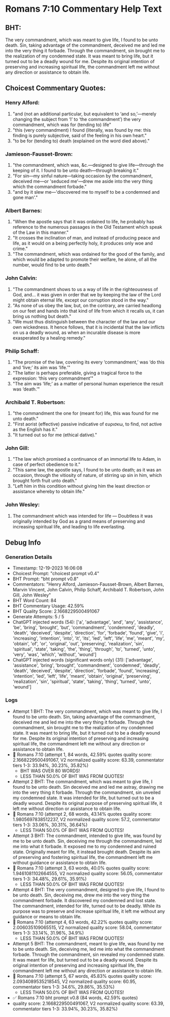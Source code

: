 # Romans 7:10 Commentary Help Text

## BHT:
The very commandment, which was meant to give life, I found to be unto death. Sin, taking advantage of the commandment, deceived me and led me into the very thing it forbade. Through the commandment, sin brought me to the realization of my condemned state. It was meant to bring life, but it turned out to be a deadly wound for me. Despite its original intention of preserving and increasing spiritual life, the commandment left me without any direction or assistance to obtain life.

## Choicest Commentary Quotes:
### Henry Alford:
1. "and (not an additional particular, but equivalent to ‘and so,’—merely changing the subject from ‘I’ to ‘the commandment’) the very commandment, which was for (tending to) life"
2. "this (very commandment) I found (literally, was found by me: this finding is purely subjective, said of the feeling in his own heart."
3. "to be for (tending to) death (explained on the word died above)."

### Jamieson-Fausset-Brown:
1. "the commandment, which was, &amp;c.—designed to give life—through the keeping of it. I found to be unto death—through breaking it." 
2. "For sin—my sinful nature—taking occasion by the commandment, deceived me—or 'seduced me'—drew me aside into the very thing which the commandment forbade."
3. "and by it slew me—'discovered me to myself to be a condemned and gone man'."

### Albert Barnes:
1. "When the apostle says that it was ordained to life, he probably has reference to the numerous passages in the Old Testament which speak of the Law in this manner."
2. "It crosses the inclination of man, and instead of producing peace and life, as it would on a being perfectly holy, it produces only woe and crime."
3. "The commandment, which was ordained for the good of the family, and which would be adapted to promote their welfare, he alone, of all the number, would find to be unto death."

### John Calvin:
1. "The commandment shows to us a way of life in the righteousness of God, and... it was given in order that we by keeping the law of the Lord might obtain eternal life, except our corruption stood in the way."
2. "As none of us obey the law, but, on the contrary, are carried headlong on our feet and hands into that kind of life from which it recalls us, it can bring us nothing but death."
3. "We must thus distinguish between the character of the law and our own wickedness. It hence follows, that it is incidental that the law inflicts on us a deadly wound, as when an incurable disease is more exasperated by a healing remedy."

### Philip Schaff:
1. "The promise of the law, covering its every ‘commandment,’ was ‘do this and ‘live;’ its aim was ‘life.’"
2. "The latter is perhaps preferable, giving a tragical force to the expression: ‘this very commandment’"
3. "The aim was ‘life;’ as a matter of personal human experience the result was ‘death.’"

### Archibald T. Robertson:
1. "the commandment the one for (meant for) life, this was found for me unto death."
2. "First aorist (effective) passive indicative of ευρισκω, to find, not active as the English has it."
3. "It turned out so for me (ethical dative)."

### John Gill:
1. "The law which promised a continuance of an immortal life to Adam, in case of perfect obedience to it."
2. "This same law, the apostle says, I found to be unto death; as it was an occasion, through the vitiosity of nature, of stirring up sin in him, which brought forth fruit unto death."
3. "Left him in this condition without giving him the least direction or assistance whereby to obtain life."

### John Wesley:
1. The commandment which was intended for life — Doubtless it was originally intended by God as a grand means of preserving and increasing spiritual life, and leading to life everlasting.



## Debug Info
### Generation Details
- Timestamp: 12-19-2023 16:06:08
- Choicest Prompt: "choicest prompt v0.4"
- BHT Prompt: "bht prompt v0.8"
- Commentators: "Henry Alford, Jamieson-Fausset-Brown, Albert Barnes, Marvin Vincent, John Calvin, Philip Schaff, Archibald T. Robertson, John Gill, John Wesley"
- BHT Word Count: 84
- BHT Commentary Usage: 42.59%
- BHT Quality Score: 2.1668229500491067
- Generate Attempts: 5 / 5
- ChatGPT injected words (54):
	['a', 'advantage', 'and', 'any', 'assistance', 'be', 'bring', 'brought', 'but', 'commandment', 'condemned', 'deadly', 'death', 'deceived', 'despite', 'direction', 'for', 'forbade', 'found', 'give', 'i', 'increasing', 'intention', 'into', 'it', 'its', 'led', 'left', 'life', 'me', 'meant', 'my', 'obtain', 'of', 'or', 'original', 'out', 'preserving', 'realization', 'sin', 'spiritual', 'state', 'taking', 'the', 'thing', 'through', 'to', 'turned', 'unto', 'very', 'was', 'which', 'without', 'wound']
- ChatGPT injected words (significant words only) (31):
	['advantage', 'assistance', 'bring', 'brought', 'commandment', 'condemned', 'deadly', 'death', 'deceived', 'despite', 'direction', 'forbade', 'found', 'increasing', 'intention', 'led', 'left', 'life', 'meant', 'obtain', 'original', 'preserving', 'realization', 'sin', 'spiritual', 'state', 'taking', 'thing', 'turned', 'unto', 'wound']

### Logs
- Attempt 1 BHT: The very commandment, which was meant to give life, I found to be unto death. Sin, taking advantage of the commandment, deceived me and led me into the very thing it forbade. Through the commandment, sin brought me to the realization of my condemned state. It was meant to bring life, but it turned out to be a deadly wound for me. Despite its original intention of preserving and increasing spiritual life, the commandment left me without any direction or assistance to obtain life.
- 🔄 Romans 7:10 (attempt 1, 84 words, 42.59% quotes quality score: 2.1668229500491067, V2 normalized quality score: 63.39, commentator tiers 1-3: 33.94%, 30.23%, 35.82%) 
	- BHT WAS OVER 80 WORDS! 
	- LESS THAN 50.0% OF BHT WAS FROM QUOTES!
- Attempt 2 BHT: The commandment, which was meant to give life, I found to be unto death. Sin deceived me and led me astray, drawing me into the very thing it forbade. Through the commandment, sin unveiled my condemned state. It was intended for life, but turned out to be a deadly wound. Despite its original purpose of preserving spiritual life, it left me without direction or assistance to obtain life.
- 🔄 Romans 7:10 (attempt 2, 68 words, 43.14% quotes quality score: 1.9805697838512237, V2 normalized quality score: 57.2, commentator tiers 1-3: 33.06%, 30.31%, 36.64%) 
	- LESS THAN 50.0% OF BHT WAS FROM QUOTES!
- Attempt 3 BHT: The commandment, intended to give life, was found by me to be unto death. Sin, deceiving me through the commandment, led me into what it forbade. It exposed me to my condemned and ruined state. Originally meant for life, it instead brought death. Despite its aim of preserving and fostering spiritual life, the commandment left me without guidance or assistance to obtain life.
- 🔄 Romans 7:10 (attempt 3, 63 words, 40.0% quotes quality score: 1.9461081102664555, V2 normalized quality score: 56.05, commentator tiers 1-3: 34.48%, 29.61%, 35.91%) 
	- LESS THAN 50.0% OF BHT WAS FROM QUOTES!
- Attempt 4 BHT: The very commandment, designed to give life, I found to be unto death. Sin, deceiving me, drew me into the very thing the commandment forbade. It discovered my condemned and lost state. The commandment, intended for life, turned out to be deadly. While its purpose was to preserve and increase spiritual life, it left me without any guidance or means to obtain life.
- 🔄 Romans 7:10 (attempt 4, 63 words, 42.22% quotes quality score: 2.006035109065515, V2 normalized quality score: 58.04, commentator tiers 1-3: 33.14%, 31.96%, 34.9%) 
	- LESS THAN 50.0% OF BHT WAS FROM QUOTES!
- Attempt 5 BHT: The commandment, meant to give life, was found by me to be unto death. Sin, deceiving me, led me into what the commandment forbade. Through the commandment, sin revealed my condemned state. It was meant for life, but turned out to be a deadly wound. Despite its original intention of preserving and increasing spiritual life, the commandment left me without any direction or assistance to obtain life.
- 🔄 Romans 7:10 (attempt 5, 67 words, 45.83% quotes quality score: 2.0934089535218545, V2 normalized quality score: 60.95, commentator tiers 1-3: 34.6%, 29.86%, 35.53%) 
	- LESS THAN 50.0% OF BHT WAS FROM QUOTES!
- ✅ Romans 7:10 bht prompt v0.8 (84 words, 42.59% quotes)
- quality score: 2.1668229500491067, V2 normalized quality score: 63.39, commentator tiers 1-3: 33.94%, 30.23%, 35.82%)